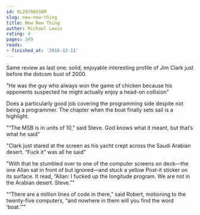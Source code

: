 ```yaml
---
id: OL28786658M
slug: new-new-thing
title: New New Thing
author: Michael Lewis
rating: 4
pages: 349
reads:
- finished_at: '2016-12-11'
---
```

Same review as last one: solid, enjoyable interesting profile of Jim Clark just before the dotcom bust of 2000.

"He was the guy who always won the game of chicken because his opponents suspected he might actually enjoy a head-on collision"

Does a particularly good job covering the programming side despite not being a programmer.
The chapter when the boat finally sets sail is a highlight.

"“The MSB is in units of 10,” said Steve. God knows what it meant, but that’s what he said"

"Clark just stared at the screen as his yacht crept across the Saudi Arabian desert. “Fuck it” was all he said"

"With that he stumbled over to one of the computer screens on deck—the one Allan sat in front of but ignored—and stuck a yellow Post-it sticker on its surface. It read, “Allan: I fucked up the longitude program. We are not in the Arabian desert. Steve.”"

"“There are a million lines of code in there,” said Robert, motioning to the twenty-five computers, “and nowhere in them will you find the word ‘boat.’”"
